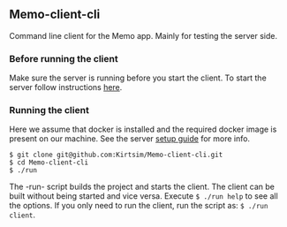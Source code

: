 ## Memo-client-cli
Command line client for the Memo app. Mainly for testing the server side.

### Before running the client
Make sure the server is running before you start the client. To start the server follow instructions [here](https://github.com/Kirtsim/Memo-server).

### Running the client
Here we assume that docker is installed and the required docker image is present on our machine. See the server [setup guide](https://github.com/Kirtsim/Memo-server) for more info.
```
$ git clone git@github.com:Kirtsim/Memo-client-cli.git
$ cd Memo-client-cli
$ ./run
```
The -run- script builds the project and starts the client. The client can be built without being started and vice versa. Execute `$ ./run help` to see all the options.
If you only need to run the client, run the script as: `$ ./run client`.



